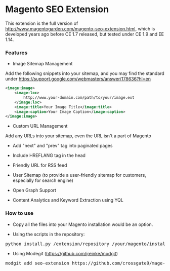 Magento SEO Extension
==================

This extension is the full version of http://www.magentogarden.com/magento-seo-extension.html, which is developed years ago before CE 1.7 released, but tested under CE 1.9 and EE 1.14. 

### Features 

- Image Sitemap Management

Add the following snippets into your sitemap, and you may find the standard under https://support.google.com/webmasters/answer/178636?hl=en


```XML
<image:image>
    <image:loc>
        http://www.your-domain.com/path/to/your/image.ext
    </image:loc>
    <image:title>Your Image Title</image:title>
    <image:caption>Your Image Caption</image:caption>
</image:image>
```

- Custom URL Management

Add any URLs into your sitemap, even the URL isn't a part of Magento

- Add "next" and "prev" tag into paginated pages

- Include HREFLANG tag in the head

- Friendly URL for RSS feed

- User Sitemap (to provide a user-friendly sitemap for customers, especially for search engine)

- Open Graph Support

- Content Analytics and Keyword Extraction using YQL

### How to use

- Copy all the files into your Magento installation would be an option.

- Using the scripts in the repository:

<pre>
python install.py /extension/repository /your/magento/installation/
</pre>

- Using Modegit (https://github.com/jreinke/modgit)

<pre>
modgit add seo-extension https://github.com/crossgate9/mage-seo-extension
</pre>
